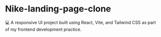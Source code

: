 # Nike-landing-page-clone
💻 A responsive UI project built using React, Vite, and Tailwind CSS as part of my frontend development practice.
